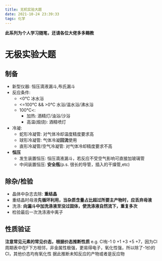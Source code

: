 ```yaml
---
title: 无机实验大题
date: 2021-10-24 23:39:33
tags: 化学
---
```

**此系列为个人学习随笔，还请各位大佬多多赐教**

# 无极实验大题

## 制备
+ 新型仪器: 恒压滴液漏斗,布氏漏斗
+ 反应条件:
  + <0℃ 冰水浴  
  + <=100℃ && >0℃ 水浴/温水浴/沸水浴
  + 100℃<:
    + 加热: 酒精灯/油浴/沙浴
    + 高温(煅烧): 酒精喷灯
+ 冷凝: 
  + 蛇形冷凝管: 对气体冷却温度精度要求高
  + 球形冷凝管: 气体冷凝**回流**使用
  + 直形冷凝管/空气冷凝管: 对气体冷却精度要求不高
+ **恒压**
  + 发生装置恒压: 恒压滴液漏斗，若反应不受空气影响可直接加玻璃管
  + 中间装置恒压: **安全瓶**(p.s. 很长的导管，插入的干燥管,etc)

## 除杂/检验
+ 晶体中杂志去除: **重结晶**
+ 重结晶时母液**先循环利用，当杂质含量占比超过所要主产物时，应丢弃母液**
+ 洗涤: **向漏斗中加洗涤液至没过固体，使洗涤液自然流下，重复多次**
+ 检验最后一次洗涤液中离子

## 性质验证
**注意常见元素的常见价态，根据价态推断性质**
e.g. Cl有-1 0 +1 +3 +5 +7，因为Cl周期表中在F下方相邻，非金属性极强，更易得电子，氧化性强，所以除了-1价的Cl，其他价态均有氧化性
据此推断未知反应的产物或者是反应物
